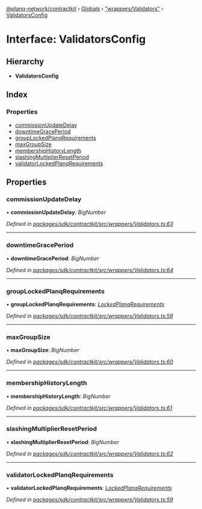 [@planq-network/contractkit](../README.md) › [Globals](../globals.md) › ["wrappers/Validators"](../modules/_wrappers_validators_.md) › [ValidatorsConfig](_wrappers_validators_.validatorsconfig.md)

# Interface: ValidatorsConfig

## Hierarchy

* **ValidatorsConfig**

## Index

### Properties

* [commissionUpdateDelay](_wrappers_validators_.validatorsconfig.md#commissionupdatedelay)
* [downtimeGracePeriod](_wrappers_validators_.validatorsconfig.md#downtimegraceperiod)
* [groupLockedPlanqRequirements](_wrappers_validators_.validatorsconfig.md#grouplockedplanqrequirements)
* [maxGroupSize](_wrappers_validators_.validatorsconfig.md#maxgroupsize)
* [membershipHistoryLength](_wrappers_validators_.validatorsconfig.md#membershiphistorylength)
* [slashingMultiplierResetPeriod](_wrappers_validators_.validatorsconfig.md#slashingmultiplierresetperiod)
* [validatorLockedPlanqRequirements](_wrappers_validators_.validatorsconfig.md#validatorlockedplanqrequirements)

## Properties

###  commissionUpdateDelay

• **commissionUpdateDelay**: *BigNumber*

*Defined in [packages/sdk/contractkit/src/wrappers/Validators.ts:63](https://github.com/planq-network/planq-sdk/blob/master/packages/sdk/contractkit/src/wrappers/Validators.ts#L63)*

___

###  downtimeGracePeriod

• **downtimeGracePeriod**: *BigNumber*

*Defined in [packages/sdk/contractkit/src/wrappers/Validators.ts:64](https://github.com/planq-network/planq-sdk/blob/master/packages/sdk/contractkit/src/wrappers/Validators.ts#L64)*

___

###  groupLockedPlanqRequirements

• **groupLockedPlanqRequirements**: *[LockedPlanqRequirements](_wrappers_validators_.lockedplanqrequirements.md)*

*Defined in [packages/sdk/contractkit/src/wrappers/Validators.ts:58](https://github.com/planq-network/planq-sdk/blob/master/packages/sdk/contractkit/src/wrappers/Validators.ts#L58)*

___

###  maxGroupSize

• **maxGroupSize**: *BigNumber*

*Defined in [packages/sdk/contractkit/src/wrappers/Validators.ts:60](https://github.com/planq-network/planq-sdk/blob/master/packages/sdk/contractkit/src/wrappers/Validators.ts#L60)*

___

###  membershipHistoryLength

• **membershipHistoryLength**: *BigNumber*

*Defined in [packages/sdk/contractkit/src/wrappers/Validators.ts:61](https://github.com/planq-network/planq-sdk/blob/master/packages/sdk/contractkit/src/wrappers/Validators.ts#L61)*

___

###  slashingMultiplierResetPeriod

• **slashingMultiplierResetPeriod**: *BigNumber*

*Defined in [packages/sdk/contractkit/src/wrappers/Validators.ts:62](https://github.com/planq-network/planq-sdk/blob/master/packages/sdk/contractkit/src/wrappers/Validators.ts#L62)*

___

###  validatorLockedPlanqRequirements

• **validatorLockedPlanqRequirements**: *[LockedPlanqRequirements](_wrappers_validators_.lockedplanqrequirements.md)*

*Defined in [packages/sdk/contractkit/src/wrappers/Validators.ts:59](https://github.com/planq-network/planq-sdk/blob/master/packages/sdk/contractkit/src/wrappers/Validators.ts#L59)*
